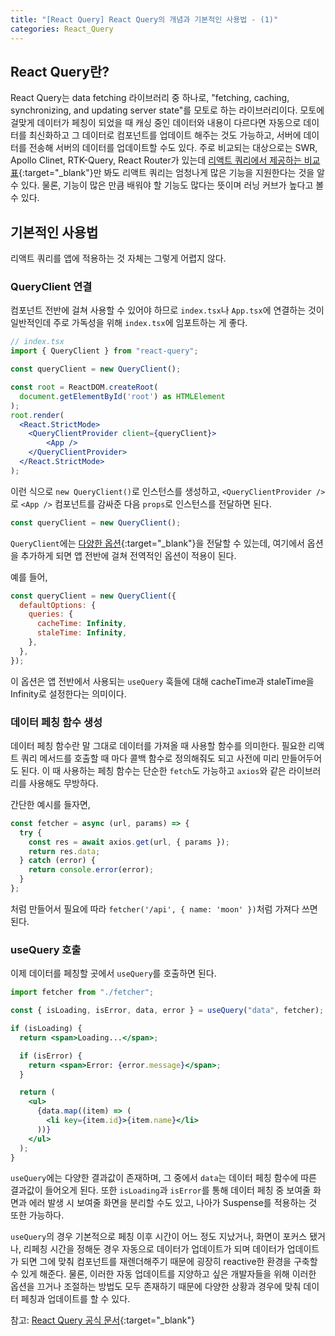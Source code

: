 ```yaml
---
title: "[React Query] React Query의 개념과 기본적인 사용법 - (1)"
categories: React_Query
---
```


## React Query란?

React Query는 data fetching 라이브러리 중 하나로, "fetching, caching, synchronizing, and updating server state"를 모토로 하는 라이브러리이다. 모토에 걸맞게 데이터가 페칭이 되었을 때 캐싱 중인 데이터와 내용이 다르다면 자동으로 데이터를 최신화하고 그 데이터로 컴포넌트를 업데이트 해주는 것도 가능하고, 서버에 데이터를 전송해 서버의 데이터를 업데이트할 수도 있다. 주로 비교되는 대상으로는 SWR, Apollo Clinet, RTK-Query, React Router가 있는데 [리액트 쿼리에서 제공하는 비교표](https://react-query.tanstack.com/comparison){:target="\_blank"}만 봐도 리액트 쿼리는 엄청나게 많은 기능을 지원한다는 것을 알 수 있다. 물론, 기능이 많은 만큼 배워야 할 기능도 많다는 뜻이며 러닝 커브가 높다고 볼 수 있다.

## 기본적인 사용법

리액트 쿼리를 앱에 적용하는 것 자체는 그렇게 어렵지 않다.

### QueryClient 연결

컴포넌트 전반에 걸쳐 사용할 수 있어야 하므로 `index.tsx`나 `App.tsx`에 연결하는 것이 일반적인데 주로 가독성을 위해 `index.tsx`에 임포트하는 게 좋다.

```jsx
// index.tsx
import { QueryClient } from "react-query";

const queryClient = new QueryClient();

const root = ReactDOM.createRoot(
  document.getElementById('root') as HTMLElement
);
root.render(
  <React.StrictMode>
    <QueryClientProvider client={queryClient}>
        <App />
    </QueryClientProvider>
  </React.StrictMode>
);
```

이런 식으로 `new QueryClient()`로 인스턴스를 생성하고, `<QueryClientProvider />`로 `<App />` 컴포넌트를 감싸준 다음 `props`로 인스턴스를 전달하면 된다.

```jsx
const queryClient = new QueryClient();
```

`QueryClient`에는 [다양한 옵션](https://react-query.tanstack.com/reference/QueryClient){:target="\_blank"}을 전달할 수 있는데, 여기에서 옵션을 추가하게 되면 앱 전반에 걸쳐 전역적인 옵션이 적용이 된다.

예를 들어,

```jsx
const queryClient = new QueryClient({
  defaultOptions: {
    queries: {
      cacheTime: Infinity,
      staleTime: Infinity,
    },
  },
});
```

이 옵션은 앱 전반에서 사용되는 `useQuery` 훅들에 대해 cacheTime과 staleTime을 Infinity로 설정한다는 의미이다.

### 데이터 페칭 함수 생성

데이터 페칭 함수란 말 그대로 데이터를 가져올 때 사용할 함수를 의미한다. 필요한 리액트 쿼리 메서드를 호출할 때 마다 콜백 함수로 정의해줘도 되고 사전에 미리 만들어두어도 된다. 이 때 사용하는 페칭 함수는 단순한 `fetch`도 가능하고 `axios`와 같은 라이브러리를 사용해도 무방하다.

간단한 예시를 들자면,

```jsx
const fetcher = async (url, params) => {
  try {
    const res = await axios.get(url, { params });
    return res.data;
  } catch (error) {
    return console.error(error);
  }
};
```

처럼 만들어서 필요에 따라 `fetcher('/api', { name: 'moon' })`처럼 가져다 쓰면 된다.

### useQuery 호출

이제 데이터를 페칭할 곳에서 `useQuery`를 호출하면 된다.

```jsx
import fetcher from "./fetcher";

const { isLoading, isError, data, error } = useQuery("data", fetcher);

if (isLoading) {
  return <span>Loading...</span>;

  if (isError) {
    return <span>Error: {error.message}</span>;
  }

  return (
    <ul>
      {data.map((item) => (
        <li key={item.id}>{item.name}</li>
      ))}
    </ul>
  );
}
```

`useQuery`에는 다양한 결과값이 존재하며, 그 중에서 `data`는 데이터 페칭 함수에 따른 결과값이 들어오게 된다. 또한 `isLoading`과 `isError`를 통해 데이터 페칭 중 보여줄 화면과 에러 발생 시 보여줄 화면을 분리할 수도 있고, 나아가 Suspense를 적용하는 것 또한 가능하다.

`useQuery`의 경우 기본적으로 페칭 이후 시간이 어느 정도 지났거나, 화면이 포커스 됐거나, 리페칭 시간을 정해둔 경우 자동으로 데이터가 업데이트가 되며 데이터가 업데이트가 되면 그에 맞춰 컴포넌트를 재렌더해주기 때문에 굉장히 reactive한 환경을 구축할 수 있게 해준다. 물론, 이러한 자동 업데이트를 지양하고 싶은 개발자들을 위해 이러한 옵션을 끄거나 조절하는 방법도 모두 존재하기 때문에 다양한 상황과 경우에 맞춰 데이터 페칭과 업데이트를 할 수 있다.

참고: [React Query 공식 문서](https://react-query.tanstack.com/overview){:target="\_blank"}
